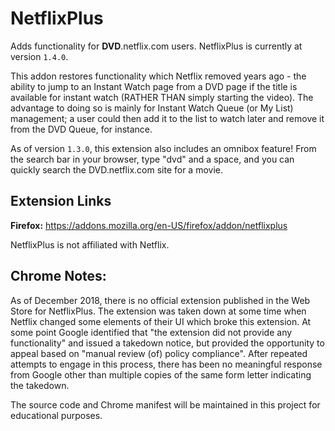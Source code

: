 # NetflixPlus
Adds functionality for **DVD**.netflix.com users. 
NetflixPlus is currently at version `1.4.0`.

This addon restores functionality which Netflix removed years ago - the ability to jump to an Instant Watch page from a DVD page if the title is available for instant watch (RATHER THAN simply starting the video).  The advantage to doing so is mainly for Instant Watch Queue (or My List) management; a user could then add it to the list to watch later and remove it from the DVD Queue, for instance.  

As of version `1.3.0`, this extension also includes an omnibox feature!  From the search bar in your browser, type "dvd" and a space, and you can quickly search the DVD.netflix.com site for a movie.


## Extension Links


**Firefox:** https://addons.mozilla.org/en-US/firefox/addon/netflixplus


NetflixPlus is not affiliated with Netflix.


## Chrome Notes: 

As of December 2018, there is no official extension published in the Web Store for NetflixPlus.  The extension was taken down at some time when Netflix changed some elements of their UI which broke this extension.  At some point Google identified that "the extension did not provide any functionality" and issued a takedown notice, but provided the opportunity to appeal based on "manual review (of) policy compliance".  After repeated attempts to engage in this process, there has been no meaningful response from Google other than multiple copies of the same form letter indicating the takedown.  

The source code and Chrome manifest will be maintained in this project for educational purposes.  
